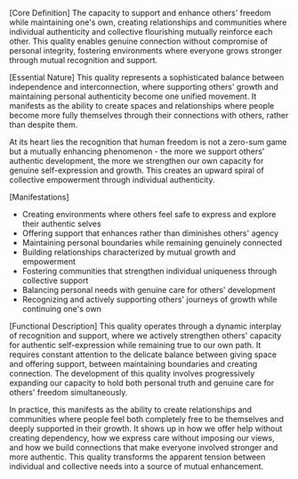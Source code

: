 [Core Definition]
The capacity to support and enhance others' freedom while maintaining one's own, creating relationships and communities where individual authenticity and collective flourishing mutually reinforce each other. This quality enables genuine connection without compromise of personal integrity, fostering environments where everyone grows stronger through mutual recognition and support.

[Essential Nature]
This quality represents a sophisticated balance between independence and interconnection, where supporting others' growth and maintaining personal authenticity become one unified movement. It manifests as the ability to create spaces and relationships where people become more fully themselves through their connections with others, rather than despite them.

At its heart lies the recognition that human freedom is not a zero-sum game but a mutually enhancing phenomenon - the more we support others' authentic development, the more we strengthen our own capacity for genuine self-expression and growth. This creates an upward spiral of collective empowerment through individual authenticity.

[Manifestations]
- Creating environments where others feel safe to express and explore their authentic selves
- Offering support that enhances rather than diminishes others' agency
- Maintaining personal boundaries while remaining genuinely connected
- Building relationships characterized by mutual growth and empowerment
- Fostering communities that strengthen individual uniqueness through collective support
- Balancing personal needs with genuine care for others' development
- Recognizing and actively supporting others' journeys of growth while continuing one's own

[Functional Description]
This quality operates through a dynamic interplay of recognition and support, where we actively strengthen others' capacity for authentic self-expression while remaining true to our own path. It requires constant attention to the delicate balance between giving space and offering support, between maintaining boundaries and creating connection. The development of this quality involves progressively expanding our capacity to hold both personal truth and genuine care for others' freedom simultaneously.

In practice, this manifests as the ability to create relationships and communities where people feel both completely free to be themselves and deeply supported in their growth. It shows up in how we offer help without creating dependency, how we express care without imposing our views, and how we build connections that make everyone involved stronger and more authentic. This quality transforms the apparent tension between individual and collective needs into a source of mutual enhancement.